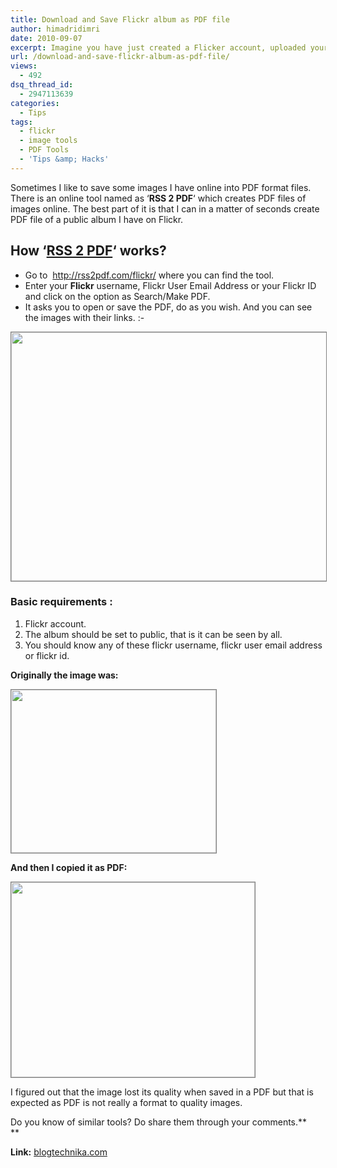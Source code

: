 ```yaml
---
title: Download and Save Flickr album as PDF file
author: himadridimri
date: 2010-09-07
excerpt: Imagine you have just created a Flicker account, uploaded your photographs and forgot to change the visibility to personal( for family or for friends ), what happens?
url: /download-and-save-flickr-album-as-pdf-file/
views:
  - 492
dsq_thread_id:
  - 2947113639
categories:
  - Tips
tags:
  - flickr
  - image tools
  - PDF Tools
  - 'Tips &amp; Hacks'
---
```

Sometimes I like to save some images I have online into PDF format files. There is an online tool named as &#8216;**RSS 2 PDF**&#8216; which creates PDF files of images online. The best part of it is that I can in a matter of seconds create PDF file of a public album I have on Flickr.

## How &#8216;<a href="http://rss2pdf.com/flickr/" onclick="_gaq.push(['_trackEvent', 'outbound-article', 'http://rss2pdf.com/flickr/', 'RSS 2 PDF']);" >RSS 2 PDF</a>&#8216; works?

  * Go to  <a href="http://rss2pdf.com/flickr/" onclick="_gaq.push(['_trackEvent', 'outbound-article', 'http://rss2pdf.com/flickr/', 'http://rss2pdf.com/flickr/']);" >http://rss2pdf.com/flickr/</a> where you can find the tool.
  * Enter your **Flickr** username, Flickr User Email Address or your Flickr ID and click on the option as Search/Make PDF.
  * It asks you to open or save the PDF, do as you wish. And you can see the images with their links. <img src="http://devilsworkshop.org/wp-includes/images/smilies/simple-smile.png" alt=":-)" class="wp-smiley" style="height: 1em; max-height: 1em;" />

<a rel="attachment wp-att-29828" href="http://devilsworkshop.org/download-and-save-flickr-album-as-pdf-file/rss-flicker-3/"><img class="alignnone size-full wp-image-29828" style="border: 1px solid grey;" title="Rss-flicker" src="http://cdn.devilsworkshop.org/files/2010/09/Rss-flicker2.png" alt="" width="534" height="398" /></a>

### Basic requirements :

  1. Flickr account.
  2. The album should be set to public, that is it can be seen by all.
  3. You should know any of these flickr username, flickr user email address or flickr id.

**Originally the image was:**

<a rel="attachment wp-att-29829" href="http://devilsworkshop.org/download-and-save-flickr-album-as-pdf-file/dog-flicker-image/"><img class="alignnone size-full wp-image-29829" style="border: 1px solid grey;" title="dog-flicker-image" src="http://cdn.devilsworkshop.org/files/2010/09/dog-flicker-image.png" alt="" width="328" height="261" /></a>

**And then I copied it as PDF:**

<a rel="attachment wp-att-29830" href="http://devilsworkshop.org/download-and-save-flickr-album-as-pdf-file/pdf-flicker/"><img class="alignnone size-full wp-image-29830" style="border: 1px solid grey;" title="pdf-flicker" src="http://cdn.devilsworkshop.org/files/2010/09/pdf-flicker.png" alt="" width="390" height="312" /></a>

I figured out that the image lost its quality when saved in a PDF but that is expected as PDF is not really a format to quality images.

Do you know of similar tools? Do share them through your comments.**  
**

**Link:** <a href="http://www.blogtechnika.com/how-to-download-flickr-album-of-any-user-in-pdf-format" onclick="_gaq.push(['_trackEvent', 'outbound-article', 'http://www.blogtechnika.com/how-to-download-flickr-album-of-any-user-in-pdf-format', 'blogtechnika.com']);" >blogtechnika.com</a>
